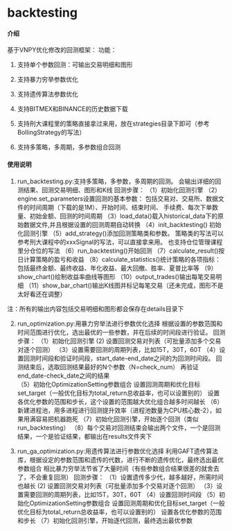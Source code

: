 # backtesting

#### 介绍
基于VNPY优化修改的回测框架：
功能：

1. 支持单个参数回测：可输出交易明细和图形

2. 支持暴力穷举参数优化

3. 支持遗传算法参数优化

4. 支持BITMEX和BINANCE的历史数据下载

5. 支持刑大课程里的策略直接拿过来用，放在strategies目录下即可（参考BollingStrategy的写法）

6. 支持多策略，多周期，多参数组合回测

   

#### 使用说明

1.  run_backtesting.py:支持多策略，多参数，多周期的回测。
    会输出详细的回测结果、回测交易明细、图形和K线
回测步骤：
（1）初始化回测引擎
（2）engine.set_parameters设置回测的基本参数：
     包括交易对、交易所、数据文件的时间周期（下载的是1M）、开始时间、结束时间、
     手续费、每次下单数量、初始金额、回测的时间周期
（3）load_data()载入historical_data下的原始数据文件,并且根据设置的回测周期自动转换
（4）init_backtesting() 初始化回测引擎
（5）add_strategy()添加回测策略类和参数。
     策略类的写法可以参考刑大课程中的xxxSignal的写法，可以直接拿来用。
     也支持仓位管理课程里分仓位的写法
（6）run_backtesting()开始回测
（7）calculate_result()按日计算策略的盈亏和收益
（8）calculate_statistics()统计策略的各项指标：
     包括最终金额、最终收益、年化收益、最大回撤、胜率、夏普比率等
（9）show_chart()绘制收益率曲线等图形
（10）output_trades()输出每笔交易明细
（11）show_bar_chart()输出K线图并标记每笔交易（还未完成，图形不是太好看还在调整）

注：所有的输出内容包括交易明细和图形都会保存在details目录下


2.  run_optimization.py:用暴力穷举法进行参数优化选择
    根据设置的参数范围和时间范围进行优化，选出最优的一些参数，并在后续的时间段进行验证。
回测步骤：
（1）初始化回测引擎
 (2) 设置回测交易对列表（可批量添加多个交易对逐个回测）
（3）设置需要回测的周期列表，比如15T，30T，60T
（4）设置回测时间段和验证时间段，start_date-end_date之间的为回测时间段。
     回测结束后，选取回测结果最好的N个参数（N=check_num）
     再验证end_date-check_date之间的结果   
（5）初始化OptimizationSetting参数组合
     设置回测周期和优化目标set_target（一般优化目标为total_return总收益率，也可以设置别的）
     设置各优化参数的范围和步长，这个设置的范围越大优化组合越多时间越长
（6）新建进程池，用多进程进行回测提升效率（进程池数量为CPU核心数-2），如果用满容易把机器跑死
（7）初始化回测引擎，开始逐个回测（类似run_backtesting）
（8）每个交易对回测结束会输出两个文件，一个是回测结果，一个是验证结果，都输出在results文件夹下


3.  run_ga_optimization.py:用遗传算法进行参数优化选择
    利用GAFT遗传算法库，根据设定的参数范围和遗传的代数，进行不断的遗传优化，最终选出最优参数组合
    相比暴力穷举法节省了大量时间（有些参数组合结果很差的就舍去了，不会重复回测）
回测步骤：
（1）设置遗传多少代，越多越好，所需时间也越长
 (2) 设置回测交易对列表（可批量添加多个交易对逐个回测）
（3）设置需要回测的周期列表，比如15T，30T，60T
（4）设置回测时间段
（5）初始化OptimizationSetting参数组合
     设置回测周期和优化目标set_target（一般优化目标为total_return总收益率，也可以设置别的）
     设置各优化参数的范围和步长
（7）初始化回测引擎，开始逐代回测，最终选出最优参数



